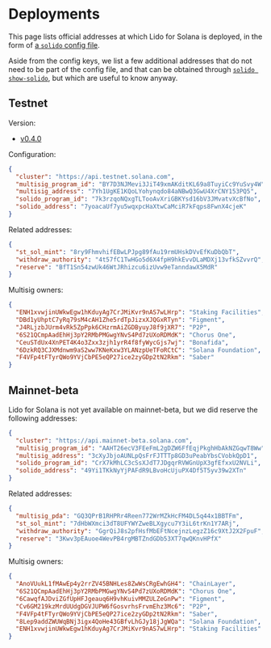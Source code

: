# Deployments

This page lists official addresses at which Lido for Solana is deployed, in the
form of [a `solido` config file][config].

Aside from the config keys, we list a few additional addresses that do not need
to be part of the config file, and that can be obtained through [`solido
show-solido`][solido], but which are useful to know anyway.

[config]: operation/the-solido-utility.md#configuration
[solido]: operation/the-solido-utility.md

## Testnet

Version:

 * [v0.4.0](https://github.com/ChorusOne/solido/releases/tag/v0.4.0)

Configuration:

```json
{
  "cluster": "https://api.testnet.solana.com",
  "multisig_program_id": "BY7D3NJMevi3JiT49xmAKditKL69a8TuyiCc9YuSvy4W",
  "multisig_address": "7Yh1UgKE1KQoLYohynqdo84aNBwQ3GwU4XrCNY153PQ5",
  "solido_program_id": "7k3rzqoNQxgTLTooAvXriGBKYsd16bV3JMvatvXcBfNo",
  "solido_address": "7yoacaUf7yu5wqxpcHaXtwCaMciR7kFqps8FwnX4cjeK"
}
```

Related addresses:

```json
{
  "st_sol_mint": "8ry9FhmvhifEBwLPJpg89fAu19rmUHskDVvEfKuDbQbT",
  "withdraw_authority": "4t57fC1TwHGo5d6X4fpH9hkEvvDLaMDXj13vfkSZvvrQ",
  "reserve": "BfT1Sn54zwUk46WtJRhizcu6izUvw9eTanndawX5MdR"
}
```

Multisig owners:

```json
{
  "ENH1xvwjinUWkwEgw1hKduyAg7CrJMiKvr9nAS7wLHrp": "Staking Facilities",
  "DBd1yUhptC7yRq79sM4cAH1Zhe5rdTpJizxXJQGxRTyn": "Figment",
  "J4RLjzbJUrm4vRk5ZpPpk6CHzrmAiZGDByuyJ8f9jXR7": "P2P",
  "6S21QCmpAadEhHj3pY2RMbPMGwgYNvS4Pd7zUXoRDMdK": "Chorus One",
  "CeuSTdUx4XnPET4K4o3Zxx3zjh1yrR4f8fyWycGjs7wj": "Bonafida",
  "6DzkRQ3CJXMdnwm9aS2ww7KNeKxw3YLANzpUeTFoRCtC": "Solana Foundation",
  "F4VFp4tFTyrQWo9YVjCbPE5eQP27ice2zyGDp2tN2Rkm": "Saber"
}
```

## Mainnet-beta

Lido for Solana is not yet available on mainnet-beta, but we did reserve the
following addresses:

```json
{
  "cluster": "https://api.mainnet-beta.solana.com",
  "multisig_program_id": "AAHT26ecV3FEeFmL2gDZW6FfEqjPkghHbAkNZGqwT8Ww",
  "multisig_address": "3cXyJbjoAUNLpQsFrFJTTTp8GD3uPeabYbsCVobkQpD1",
  "solido_program_id": "CrX7kMhLC3cSsXJdT7JDgqrRVWGnUpX3gfEfxxU2NVLi",
  "solido_address": "49Yi1TKkNyYjPAFdR9LBvoHcUjuPX4Df5T5yv39w2XTn"
}
```

Related addresses:

```json
{
  "multisig_pda": "GQ3QPrB1RHPRr4Reen772WrMZkHcFM4DL5q44x1BBTFm",
  "st_sol_mint": "7dHbWXmci3dT8UFYWYZweBLXgycu7Y3iL6trKn1Y7ARj",
  "withdraw_authority": "GgrQiJ8s2pfHsfMbEFtNcejnzLegzZ16c9XtJ2X2FpuF",
  "reserve": "3Kwv3pEAuoe4WevPB4rgMBTZndGDb53XT7qwQKnvHPfX"
}
```

Multisig owners:

```json
{
  "AnoVUukL1fMAwEp4y2rrZV45BNHLes8ZwWsCRgEwhGH4": "ChainLayer",
  "6S21QCmpAadEhHj3pY2RMbPMGwgYNvS4Pd7zUXoRDMdK": "Chorus One",
  "6CawqfAJDviZGfUpHFJgeauq6H9vhKuivMMZULZeGnPw": "Figment",
  "Cv6GM219kzMrdUUdgDGVJUPW6fGosvrhsFrvmEhz3Mc6": "P2P",
  "F4VFp4tFTyrQWo9YVjCbPE5eQP27ice2zyGDp2tN2Rkm": "Saber",
  "8Lep9addZWUWqBNj3igx4QoHe43GBfvLhGJy18jJgWQa": "Solana Foundation",
  "ENH1xvwjinUWkwEgw1hKduyAg7CrJMiKvr9nAS7wLHrp": "Staking Facilities"
}
```
